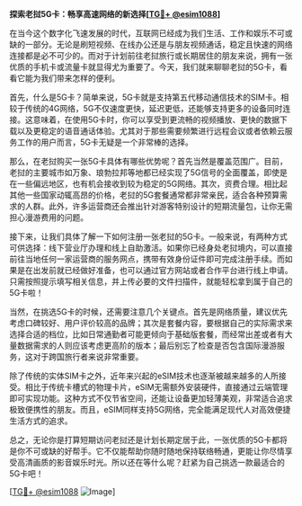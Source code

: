 **探索老挝5G卡：畅享高速网络的新选择[[TG💪+ @esim1088](https://t.me/s/esim1088)]**

在当今这个数字化飞速发展的时代，互联网已经成为我们生活、工作和娱乐不可或缺的一部分。无论是刷短视频、在线办公还是与朋友视频通话，稳定且快速的网络连接都是必不可少的。而对于计划前往老挝旅行或长期居住的朋友来说，拥有一张优质的手机卡或流量卡就显得尤为重要了。今天，我们就来聊聊老挝的5G卡，看看它能为我们带来怎样的便利。

首先，什么是5G卡？简单来说，5G卡就是支持第五代移动通信技术的SIM卡。相较于传统的4G网络，5G不仅速度更快，延迟更低，还能够支持更多的设备同时连接。这意味着，在使用5G卡时，你可以享受到更流畅的视频播放、更快的数据下载以及更稳定的语音通话体验。尤其对于那些需要频繁进行远程会议或者依赖云服务工作的用户而言，5G卡无疑是一个非常棒的选择。

那么，在老挝购买一张5G卡具体有哪些优势呢？首先当然是覆盖范围广。目前，老挝的主要城市如万象、琅勃拉邦等地都已经实现了5G信号的全面覆盖，即使是在一些偏远地区，也有机会接收到较为稳定的5G网络。其次，资费合理。相比起其他一些国家动辄高昂的价格，老挝的5G套餐通常都非常亲民，适合各种预算需求的人群。此外，许多运营商还会推出针对游客特别设计的短期流量包，让你无需担心漫游费用的问题。

接下来，让我们具体了解一下如何注册一张老挝的5G卡。一般来说，有两种方式可供选择：线下营业厅办理和线上自助激活。如果你已经身处老挝境内，可以直接前往当地任何一家运营商的服务网点，携带有效身份证件即可完成注册手续。而如果是在出发前就已经做好准备，也可以通过官方网站或者合作平台进行线上申请。只需按照提示填写相关信息，并上传必要的文件扫描件，就能轻松拿到属于自己的5G卡啦！

当然，在挑选5G卡的时候，还需要注意几个关键点。首先是网络质量，建议优先考虑口碑较好、用户评价较高的品牌；其次是套餐内容，要根据自己的实际需求来选择合适的档位，比如日常通勤者可能更倾向于基础版套餐，而经常出差或者有大量数据需求的人则应该考虑更高阶的版本；最后别忘了检查是否包含国际漫游服务，这对于跨国旅行者来说非常重要。

除了传统的实体SIM卡之外，近年来兴起的eSIM技术也逐渐被越来越多的人所接受。相比于传统卡槽式的物理卡片，eSIM无需额外安装硬件，直接通过云端管理即可实现功能。这种方式不仅节省空间，还能让设备更加轻薄美观，非常适合追求极致便携性的朋友。而且，eSIM同样支持5G网络，完全能满足现代人对高效便捷生活方式的追求。

总之，无论你是打算短期访问老挝还是计划长期定居于此，一张优质的5G卡都将是你不可或缺的好帮手。它不仅能帮助你随时随地保持联络畅通，更能让你尽情享受高清画质的影音娱乐时光。所以还在等什么呢？赶紧为自己挑选一款最适合的5G卡吧！

[[TG💪+ @esim1088](https://t.me/s/esim1088) ![Image](https://i.postimg.cc/4NQfJmqS/Snipaste-2025-05-13-00-14-12.png)]
